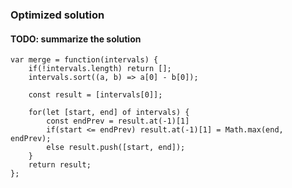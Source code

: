 ### Optimized solution

#### TODO: summarize the solution

```
var merge = function(intervals) {
    if(!intervals.length) return [];
    intervals.sort((a, b) => a[0] - b[0]);

    const result = [intervals[0]];

    for(let [start, end] of intervals) {
        const endPrev = result.at(-1)[1]
        if(start <= endPrev) result.at(-1)[1] = Math.max(end, endPrev);
        else result.push([start, end]);
    }
    return result;
};

```
